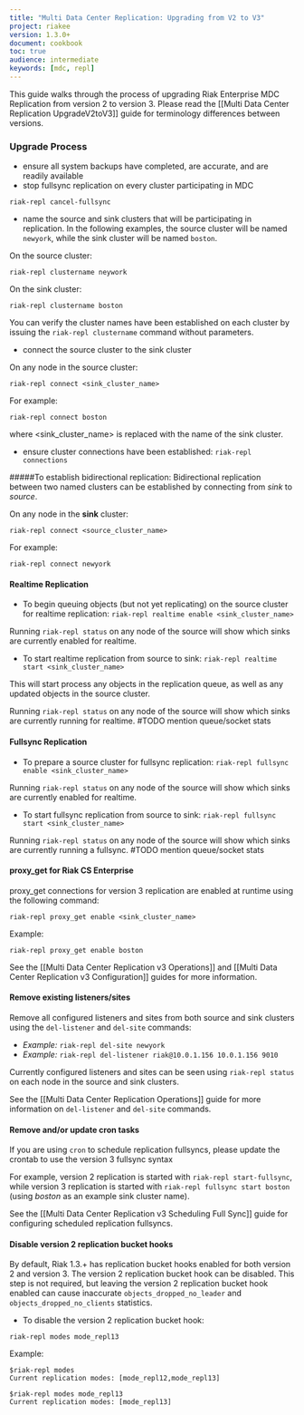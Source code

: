 ```yaml
---
title: "Multi Data Center Replication: Upgrading from V2 to V3"
project: riakee
version: 1.3.0+
document: cookbook
toc: true
audience: intermediate
keywords: [mdc, repl]
---
```


This guide walks through the process of upgrading Riak Enterprise MDC Replication from version 2 to version 3. Please read the [[Multi Data Center Replication UpgradeV2toV3]] guide for terminology differences between versions.

### Upgrade Process

* ensure all system backups have completed, are accurate, and are readily available
* stop fullsync replication on every cluster participating in MDC

`riak-repl cancel-fullsync`

* name the source and sink clusters that will be participating in replication. In the following examples, the source cluster will be named `newyork`, while the sink cluster will be named `boston`.
	
On the source cluster:

`riak-repl clustername neywork`
	
On the sink cluster:
	
`riak-repl clustername boston`

You can verify the cluster names have been established on each cluster by issuing the `riak-repl clustername` command without parameters.

* connect the source cluster to the sink cluster

On any node in the source cluster:

`riak-repl connect <sink_cluster_name>`

For example:

	riak-repl connect boston
	
where <sink_cluster_name> is replaced with the name of the sink cluster.

* ensure cluster connections have been established:
`riak-repl connections`

#####To establish bidirectional replication:
Bidirectional replication between two named clusters can be established by connecting from *sink* to *source*.

On any node in the **sink** cluster:

`riak-repl connect <source_cluster_name>`

For example:

	riak-repl connect newyork


#### Realtime Replication
* To begin queuing objects (but not yet replicating) on the source cluster for realtime replication:
`riak-repl realtime enable <sink_cluster_name>`

Running `riak-repl status` on any node of the source will show which sinks are currently enabled for realtime.

* To start realtime replication from source to sink:
`riak-repl realtime start <sink_cluster_name>`

This will start process any objects in the replication queue, as well as any updated objects in the source cluster.

Running `riak-repl status` on any node of the source will show which sinks are currently running for realtime. #TODO mention queue/socket stats

#### Fullsync Replication
* To prepare a source cluster for fullsync replication:
`riak-repl fullsync enable <sink_cluster_name>`

Running `riak-repl status` on any node of the source will show which sinks are currently enabled for realtime.

* To start fullsync replication from source to sink:
`riak-repl fullsync start <sink_cluster_name>`

Running `riak-repl status` on any node of the source will show which sinks are currently running a fullsync. #TODO mention queue/socket stats

#### proxy_get for Riak CS Enterprise

proxy_get connections for version 3 replication are enabled at runtime using the following command:

`riak-repl proxy_get enable <sink_cluster_name>`

Example:

	riak-repl proxy_get enable boston
	
See the [[Multi Data Center Replication v3 Operations]] and [[Multi Data Center Replication v3 Configuration]] guides for more information.

#### Remove existing listeners/sites

Remove all configured listeners and sites from both source and sink clusters using the `del-listener` and `del-site` commands:

* *Example:* `riak-repl del-site newyork`
* *Example:* `riak-repl del-listener riak@10.0.1.156 10.0.1.156 9010`

Currently configured listeners and sites can be seen using `riak-repl status` on each node in the source and sink clusters.

See the [[Multi Data Center Replication Operations]] guide for more information on `del-listener` and `del-site` commands.

#### Remove and/or update cron tasks

If you are using `cron` to schedule replication fullsyncs, please update the crontab to use the version 3 fullsync syntax

For example, version 2 replication is started with `riak-repl start-fullsync`, while version 3 replication is started with `riak-repl fullsync start boston` (using *boston* as an example sink cluster name).

See the [[Multi Data Center Replication v3 Scheduling Full Sync]] guide for configuring scheduled replication fullsyncs.

#### Disable version 2 replication bucket hooks

By default, Riak 1.3.+ has replication bucket hooks enabled for both version 2 and version 3. The version 2 replication bucket hook can be disabled. This step is not required, but leaving the version 2 replication bucket hook enabled can cause inaccurate `objects_dropped_no_leader` and `objects_dropped_no_clients` statistics.

* To disable the version 2 replication bucket hook:

`riak-repl modes mode_repl13`

Example:

	$riak-repl modes
	Current replication modes: [mode_repl12,mode_repl13]

	$riak-repl modes mode_repl13
	Current replication modes: [mode_repl13]


